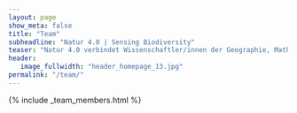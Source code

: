 ```yaml
---
layout: page
show_meta: false
title: "Team"
subheadline: "Natur 4.0 | Sensing Biodiversity"
teaser: "Natur 4.0 verbindet Wissenschaftler/innen der Geographie, Mathematik, Ökologie und Informatik mit naturschutzfachlichen Experten/-innen, Schulen und Verbänden. "
header:
   image_fullwidth: "header_homepage_13.jpg"
permalink: "/team/"
---
```


{% include _team_members.html %}
